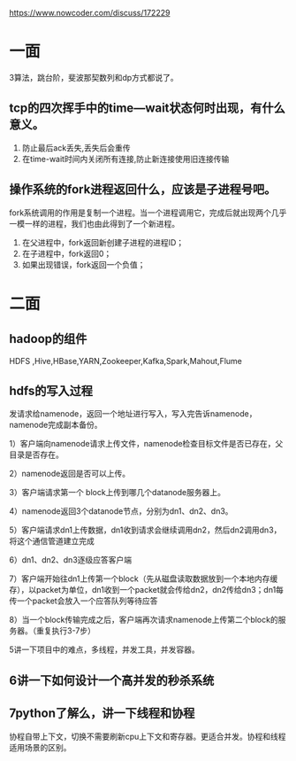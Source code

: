 https://www.nowcoder.com/discuss/172229 

# 一面

  3算法，跳台阶，斐波那契数列和dp方式都说了。 

##   tcp的四次挥手中的time—wait状态何时出现，有什么意义。

1. 防止最后ack丢失,丢失后会重传
2. 在time-wait时间内关闭所有连接,防止新连接使用旧连接传输

##   操作系统的fork进程返回什么，应该是子进程号吧。

fork系统调用的作用是复制一个进程。当一个进程调用它，完成后就出现两个几乎一模一样的进程，我们也由此得到了一个新进程。

1. 在父进程中，fork返回新创建子进程的进程ID；
2. 在子进程中，fork返回0；
3. 如果出现错误，fork返回一个负值；

#   二面

## hadoop的组件

HDFS ,Hive,HBase,YARN,Zookeeper,Kafka,Spark,Mahout,Flume

## hdfs的写入过程

发请求给namenode，返回一个地址进行写入，写入完告诉namenode，namenode完成副本备份。 

1）客户端向namenode请求上传文件，namenode检查目标文件是否已存在，父目录是否存在。

2）namenode返回是否可以上传。

3）客户端请求第一个 block上传到哪几个datanode服务器上。

4）namenode返回3个datanode节点，分别为dn1、dn2、dn3。

5）客户端请求dn1上传数据，dn1收到请求会继续调用dn2，然后dn2调用dn3，将这个通信管道建立完成

6）dn1、dn2、dn3逐级应答客户端

7）客户端开始往dn1上传第一个block（先从磁盘读取数据放到一个本地内存缓存），以packet为单位，dn1收到一个packet就会传给dn2，dn2传给dn3；dn1每传一个packet会放入一个应答队列等待应答

8）当一个block传输完成之后，客户端再次请求namenode上传第二个block的服务器。（重复执行3-7步）

 



  5讲一下项目中的难点，多线程，并发工具，并发容器。 

##   6讲一下如何设计一个高并发的秒杀系统 

##   7python了解么，讲一下线程和协程 

  协程自带上下文，切换不需要刷新cpu上下文和寄存器。更适合并发。协程和线程适用场景的区别。 


